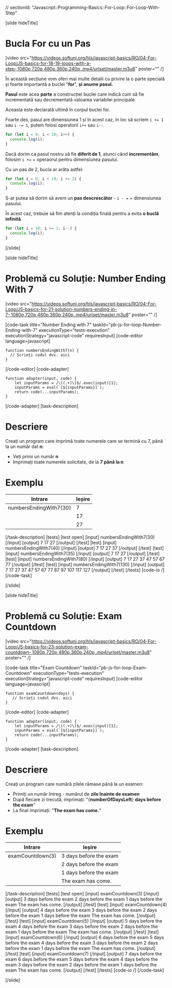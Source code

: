 // sectionId: "Javascript::Programming-Basics::For-Loop::For-Loop-With-Step"

[slide hideTitle]

# Bucla For cu un Pas

[video src="https://videos.softuni.org/hls/javascript-basics/RO/04-For-Loop/JS-basics-for-18-19-loops-with-a-step-,1080p,720p,480p,360p,240p,.mp4/urlset/master.m3u8" poster="" /]

În această secțiune vom oferi mai multe detalii cu privire la o parte specială și foarte importantă a buclei "**for**", **și anume pasul.**

**Pasul** este acea **parte** a construcției buclei care indică cum să fie incrementată sau decrementată valoarea variabilei principale.

Aceasta este declarată ultimă în corpul buclei for.

Foarte des, pasul are dimensiunea 1 și în acest caz, în loc să scriem `i += 1` sau `i -= 1`, putem folosi operatorii `i++` sau `i--`.

```js live
for (let i = 0; i < 10; i++) {
  console.log(i);
}
```

Dacă dorim ca pasul nostru să fie **diferit de 1**, atunci când **incrementăm**, folosim `i +=` + operaorul pentru dimensiunea pasului.

Cu un pas de 2, bucla ar arăta astfel:

```js live
for (let i = 0; i < 10; i += 2) {
  console.log(i);
}
```

S-ar putea să dorim să avem un **pas descrescător** - `i - =` + dimensiunea pasului.

În acest caz, trebuie să fim atenți la condiția finală pentru a evita **o buclă infinită**.

```js live
for (let i = 10; i >= 1; i--) {
  console.log(i);
}
```

[/slide]

[slide hideTitle]

# Problemă cu Soluție: Number Ending With 7

[video src="https://videos.softuni.org/hls/javascript-basics/RO/04-For-Loop/JS-basics-for-21-solution-numbers-ending-in-7-,1080p,720p,480p,360p,240p,.mp4/urlset/master.m3u8" poster="" /]

[code-task title="Number Ending with 7" taskId="pb-js-for-loop-Number-Ending-with-7" executionType="tests-execution" executionStrategy="javascript-code" requiresInput]
[code-editor language=javascript]

```
function numbersEndingWith7(n) {
  // Scrieți codul dvs. aici
}
```

[/code-editor]
[code-adapter]
```
function adapter(input, code) {
    let inputParams = /\((.+)\)$/.exec(input)[1];
    inputParams = eval(`[${inputParams}]`);
    return code(...inputParams);
}
```
[/code-adapter]
[task-description]

# Descriere

Creați un program care imprimă toate numerele care se termină cu 7, până la un număr dat **n**: 
- Veți primi un număr **n**
- Imprimați toate numerele solicitate, de la **7 până la n**

# Exemplu

| **Intrare**              | **Ieșire** |
| ---------------------- | ---------- |
| numbersEndingWith7(30) | 7          |
|                        | 17         |
|                        | 27         |

[/task-description]
[tests]
[test open]
[input]
numbersEndingWith7(30)
[/input]
[output]
7
17
27
[/output]
[/test]
[test]
[input]
numbersEndingWith7(40)
[/input]
[output]
7
17
27
37
[/output]
[/test]
[test]
[input]
numbersEndingWith7(35)
[/input]
[output]
7
17
27
[/output]
[/test]
[test]
[input]
numbersEndingWith7(80)
[/input]
[output]
7
17
27
37
47
57
67
77
[/output]
[/test]
[test]
[input]
numbersEndingWith7(130)
[/input]
[output]
7
17
27
37
47
57
67
77
87
97
107
117
127
[/output]
[/test]
[/tests]
[code-io /]
[/code-task]

[/slide]

[slide hideTitle]

# Problemă cu Soluție: Exam Countdown

[video src="https://videos.softuni.org/hls/javascript-basics/RO/04-For-Loop/JS-basics-for-23-solution-exam-countdown-,1080p,720p,480p,360p,240p,.mp4/urlset/master.m3u8" poster="" /]

[code-task title="Exam Countdown" taskId="pb-js-for-loop-Exam-Countdown" executionType="tests-execution" executionStrategy="javascript-code" requiresInput]
[code-editor language=javascript]

```
function examCountdown(days) {
   // Scrieți codul dvs. aici
}
```

[/code-editor]
[code-adapter]

```
function adapter(input, code) {
    let inputParams = /\((.+)\)$/.exec(input)[1];
    inputParams = eval(`[${inputParams}]`);
    return code(...inputParams);
}
```

[/code-adapter]
[task-description]

# Descriere

Creați un program care numără zilele rămase până la un examen:

- Primiți un număr întreg - numărul de **zile înainte de examen**
- După fiecare zi trecută, imprimați: "\{**numberOfDaysLeft**\} **days before the exam**"
- La final imprimați: "**The exam has come.**"

# Exemplu

| **Intrare**        | **Ieșire**             |
| ---------------- | ---------------------- |
| examCountdown(3) | 3 days before the exam |
|                  | 2 days before the exam |
|                  | 1 days before the exam |
|                  | The exam has come.     |

[/task-description]
[tests]
[test open]
[input]
examCountdown(3)
[/input]
[output]
3 days before the exam
2 days before the exam
1 days before the exam
The exam has come.
[/output]
[/test]
[test]
[input]
examCountdown(4)
[/input]
[output]
4 days before the exam
3 days before the exam
2 days before the exam
1 days before the exam
The exam has come.
[/output]
[/test]
[test]
[input]
examCountdown(5)
[/input]
[output]
5 days before the exam
4 days before the exam
3 days before the exam
2 days before the exam
1 days before the exam
The exam has come.
[/output]
[/test]
[test]
[input]
examCountdown(6)
[/input]
[output]
6 days before the exam
5 days before the exam
4 days before the exam
3 days before the exam
2 days before the exam
1 days before the exam
The exam has come.
[/output]
[/test]
[test]
[input]
examCountdown(7)
[/input]
[output]
7 days before the exam
6 days before the exam
5 days before the exam
4 days before the exam
3 days before the exam
2 days before the exam
1 days before the exam
The exam has come.
[/output]
[/test]
[/tests]
[code-io /]
[/code-task]

[/slide]

